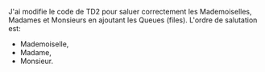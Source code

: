J'ai modifie le code de TD2 pour saluer correctement les Mademoiselles, Madames et Monsieurs en ajoutant les Queues (files).
L'ordre de salutation est: 
* Mademoiselle, 
* Madame, 
* Monsieur. 
